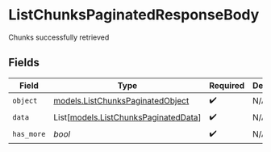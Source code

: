 # ListChunksPaginatedResponseBody

Chunks successfully retrieved


## Fields

| Field                                                                        | Type                                                                         | Required                                                                     | Description                                                                  |
| ---------------------------------------------------------------------------- | ---------------------------------------------------------------------------- | ---------------------------------------------------------------------------- | ---------------------------------------------------------------------------- |
| `object`                                                                     | [models.ListChunksPaginatedObject](../models/listchunkspaginatedobject.md)   | :heavy_check_mark:                                                           | N/A                                                                          |
| `data`                                                                       | List[[models.ListChunksPaginatedData](../models/listchunkspaginateddata.md)] | :heavy_check_mark:                                                           | N/A                                                                          |
| `has_more`                                                                   | *bool*                                                                       | :heavy_check_mark:                                                           | N/A                                                                          |